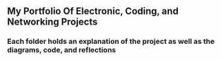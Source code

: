 ## My Portfolio Of Electronic, Coding, and Networking Projects
### Each folder holds an explanation of the project as well as the diagrams, code, and reflections